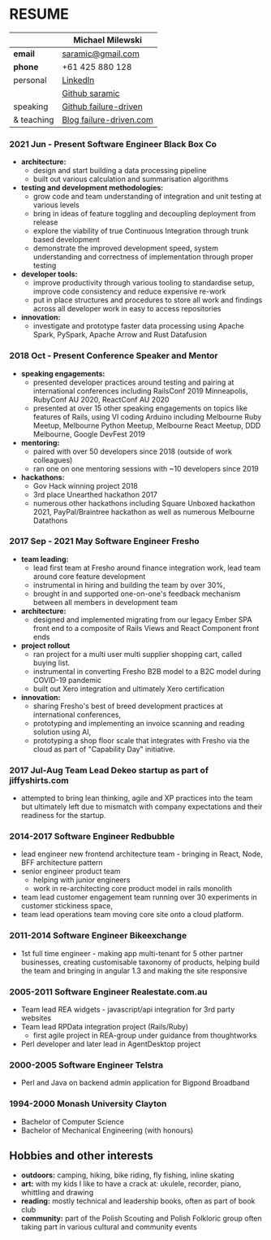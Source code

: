 # RESUME

|            | Michael Milewski                                           |
| ---------- | ---------------------------------------------------------- |
| **email**  | [saramic@gmail.com](mailto:saramic@gmail.com)              |
| **phone**  | +61 425 880 128                                            |
| personal   | [LinkedIn](https://www.linkedin.com/in/michael-milewski/)  |
|            | [Github saramic](https://github.com/saramic)               |
| speaking   | [Github failure-driven](https://github.com/failure-driven) |
| & teaching | [Blog failure-driven.com](https://failure-driven.com/)     |


### 2021 Jun - Present Software Engineer Black Box Co

  - **architecture:**
    - design and start building a data processing pipeline
    - built out various calculation and summarisation algorithms
  - **testing and development methodologies:**
    - grow code and team understanding of integration and unit testing at
      various levels
    - bring in ideas of feature toggling and decoupling deployment from release
    - explore the viability of true Continuous Integration through trunk based
      development
    - demonstrate the improved development speed, system understanding and
      correctness of implementation through proper testing
  - **developer tools:**
    - improve productivity through various tooling to standardise setup,
      improve code consistency and reduce expensive re-work
    - put in place structures and procedures to store all work and findings
      across all developer work in easy to access repositories
  - **innovation:**
    - investigate and prototype faster data processing using Apache Spark,
      PySpark, Apache Arrow and Rust Datafusion

### 2018 Oct - Present Conference Speaker and Mentor

  - **speaking engagements:**
    - presented developer practices around testing and pairing at international
      conferences including RailsConf 2019 Minneapolis, RubyConf AU 2020,
      ReactConf AU 2020
    - presented at over 15 other speaking engagements on topics like features of
      Rails, using VI coding Arduino including Melbourne Ruby Meetup, Melbourne
      Python Meetup, Melbourne React Meetup, DDD Melbourne, Google DevFest 2019
  - **mentoring:**
    - paired with over 50 developers since 2018 (outside of work colleagues)
    - ran one on one mentoring sessions with ~10 developers since 2019
  - **hackathons:**
    - Gov Hack winning project 2018
    - 3rd place Unearthed hackathon 2017
    - numerous other hackathons including Square Unboxed hackathon 2021,
      PayPal/Braintree hackathon as well as numerous Melbourne Datathons

### 2017 Sep - 2021 May Software Engineer Fresho

  - **team leading:**
    - lead first team at Fresho around finance integration work, lead team
      around core feature development
    - instrumental in hiring and building the team by over 30%,
    - brought in and supported one-on-one's feedback mechanism between all
      members in development team
  - **architecture:**
    - designed and implemented migrating from our legacy Ember SPA front end to
      a composite of Rails Views and React Component front ends
  - **project rollout**
    - ran project for a multi user multi supplier shopping cart, called buying
      list.
    - instrumental in converting Fresho B2B model to a B2C model during
      COVID-19 pandemic
    - built out Xero integration and ultimately Xero certification
  - **innovation:**
    - sharing Fresho's best of breed development practices at international
      conferences,
    - prototyping and implementing an invoice scanning and reading solution
      using AI,
    - prototyping a shop floor scale that integrates with Fresho via the cloud
      as part of "Capability Day" initiative.

### 2017 Jul-Aug Team Lead Dekeo startup as part of jiffyshirts.com

  - attempted to bring lean thinking, agile and XP practices into the team but
    ultimately left due to mismatch with company expectations and their
    readiness for the startup. 

### 2014-2017 Software Engineer Redbubble

  - lead engineer new frontend architecture team - bringing in React, Node, BFF
    architecture pattern
  - senior engineer product team
    - helping with junior engineers
    - work in re-architecting core product model in rails monolith
  - team lead customer engagement team running over 30 experiments in customer
    stickiness space,
  - team lead operations team moving core site onto a cloud platform.

### 2011-2014 Software Engineer Bikeexchange

  - 1st full time engineer - making app multi-tenant for 5 other partner
    businesses, creating customisable taxonomy of products, helping build the
    team and bringing in angular 1.3 and making the site responsive

### 2005-2011 Software Engineer Realestate.com.au

  - Team lead REA widgets - javascript/api integration for 3rd party websites
  - Team lead RPData integration project (Rails/Ruby)
    - first agile project in REA-group under guidance from thoughtworks
  - Perl developer and later lead in AgentDesktop project

### 2000-2005 Software Engineer Telstra

  - Perl and Java on backend admin application for Bigpond Broadband

### 1994-2000 Monash University Clayton

  - Bachelor of Computer Science
  - Bachelor of Mechanical Engineering (with honours)

## Hobbies and other interests

  - **outdoors:** camping, hiking, bike riding, fly fishing, inline skating
  - **art:** with my kids I like to have a crack at: ukulele, recorder, piano,
    whittling and drawing
  - **reading:** mostly technical and leadership books, often as part of book
    club
  - **community:** part of the Polish Scouting and Polish Folkloric group often
    taking part in various cultural and community events


